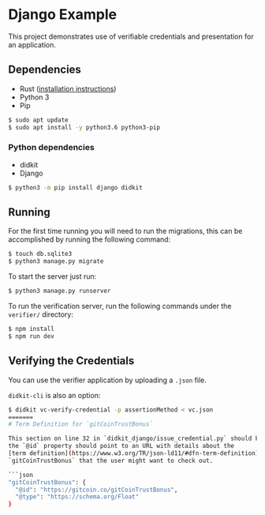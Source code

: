 # Django Example

This project demonstrates use of verifiable credentials and presentation  for an
application.

## Dependencies

- Rust ([installation instructions](https://www.rust-lang.org/tools/install))
- Python 3
- Pip

```bash
$ sudo apt update
$ sudo apt install -y python3.6 python3-pip
```

### Python dependencies

- didkit
- Django

```bash
$ python3 -m pip install django didkit
```

## Running

For the first time running you will need to run the migrations,
this can be accomplished by running the following command:

```bash
$ touch db.sqlite3
$ python3 manage.py migrate
```

To start the server just run:

```bash
$ python3 manage.py runserver
```

To run the verification server, run the following commands under the `verifier/`
directory:
```bash
$ npm install
$ npm run dev
```

## Verifying the Credentials

You can use the verifier application by uploading a `.json` file.

`didkit-cli` is also an option:

```bash
$ didkit vc-verify-credential -p assertionMethod < vc.json
=======
# Term Definition for `gitCoinTrustBonus`

This section on line 32 in `didkit_django/issue_credential.py` should be revised,
the `@id` property should point to an URL with details about the 
[term definition](https://www.w3.org/TR/json-ld11/#dfn-term-definition) for
`gitCoinTrustBonus` that the user might want to check out.

```json
"gitCoinTrustBonus": {
  "@id": "https://gitcoin.co/gitCoinTrustBonus",
  "@type": "https://schema.org/Float"
}
```
